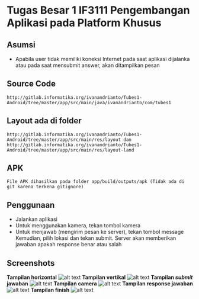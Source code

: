 # Tugas Besar 1 IF3111 Pengembangan Aplikasi pada Platform Khusus

## Asumsi
* Apabila user tidak memiliki koneksi Internet pada saat aplikasi dijalanka atau pada saat mensubmit answer, akan ditampilkan pesan

## Source Code
    http://gitlab.informatika.org/ivanandrianto/Tubes1-Android/tree/master/app/src/main/java/ivanandrianto/com/tubes1

## Layout ada di folder
    http://gitlab.informatika.org/ivanandrianto/Tubes1-Android/tree/master/app/src/main/res/layout dan
    http://gitlab.informatika.org/ivanandrianto/Tubes1-Android/tree/master/app/src/main/res/layout-land
	
## APK
	File APK dihasilkan pada folder app/build/outputs/apk (Tidak ada di git karena terkena gitignore)
	
## Penggunaan
* Jalankan aplikasi
* Untuk menggunakan kamera, tekan tombol kamera
* Untuk menjawab (mengirim pesan ke server), tekan tombol message
	  Kemudian, pilih lokasi dan tekan submit. Server akan memberikan jawaban apakah response benar atau salah
	  
## Screenshots
**Tampilan horizontal**
![alt text](https://lh3.googleusercontent.com/-KSsxkYP8Ekk/VvfNgI3Bp5I/AAAAAAAAJVQ/2P2H6B8mT8UF6vsaXkTVxR-IjKypZ2fJwCCo/s800-Ic42/Landscape%255B1%255D.png)
**Tampilan vertikal**
![alt text](https://lh3.googleusercontent.com/-DCJLIxQ0v5A/VvfNawTRrtI/AAAAAAAAJVQ/yJFr3ovDX_0AHJ31NeE__x5lpWE7H4ycwCCo/s512-Ic42/Start%255B1%255D.png)
**Tampilan *submit* jawaban**
![alt text](https://lh3.googleusercontent.com/--riZegZoRas/VvfNh7tfyoI/AAAAAAAAJVQ/FyqlFEEKNQUqfZIt_j3ukRB7qMxJgZz-wCCo/s512-Ic42/Answer%255B1%255D.png)
**Tampilan camera**
![alt text](https://lh3.googleusercontent.com/-QTyHsm5NeQ4/VvfNS9zBMdI/AAAAAAAAJU8/9QL67Z3rwvIcBT9DCayjCo8VM5ndlIn-wCCo/s512-Ic42/Camera%255B1%255D.png)
**Tampilan response jawaban**
![alt text](https://lh3.googleusercontent.com/-rUeX9vhrhqs/VvfaPPrENqI/AAAAAAAAJV0/hHnYzVIoUQMcRu3p2ovvddOLBeCfkczyACCo/s512-Ic42/Wrong_Answer%255B1%255D.png)
**Tampilan finish**
![alt text](https://lh3.googleusercontent.com/-aT2KflqMEP8/VvfNV58_AzI/AAAAAAAAJVQ/Cee2WxIZiasuSjnrmEfYk6lAy9cyw36fwCCo/s512-Ic42/Finish%255B1%255D.png)
